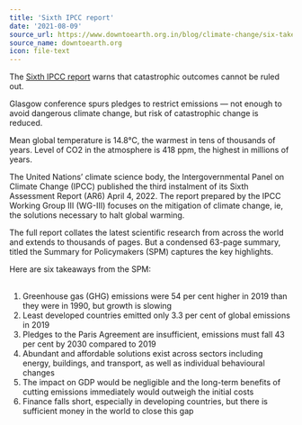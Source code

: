 ```yaml
---
title: 'Sixth IPCC report'
date: '2021-08-09'
source_url: https://www.downtoearth.org.in/blog/climate-change/six-takeaways-from-ipcc-ar6-report-long-term-benefits-of-cutting-emissions-today-outweigh-costs-82213
source_name: downtoearth.org
icon: file-text
---
```


The [Sixth IPCC report](https://www.ipcc.ch/assessment-report/ar6/) warns that catastrophic outcomes cannot be ruled out.

Glasgow conference spurs pledges to restrict emissions — not enough to avoid dangerous climate change, but risk of catastrophic change is reduced.

Mean global temperature is 14.8°C, the warmest in tens of thousands of years. Level of CO2 in the atmosphere is 418 ppm, the highest in millions of years.

The United Nations’ climate science body, the Intergovernmental Panel on Climate Change (IPCC) published the third instalment of its Sixth Assessment Report (AR6) April 4, 2022. The report prepared by the IPCC Working Group III (WG-III) focuses on the mitigation of climate change, ie, the solutions necessary to halt global warming.

The full report collates the latest scientific research from across the world and extends to thousands of pages. But a condensed 63-page summary, titled the Summary for Policymakers (SPM) captures the key highlights.

Here are six takeaways from the SPM:
<br /><br />
1. Greenhouse gas (GHG) emissions were 54 per cent higher in 2019 than they were in 1990, but growth is slowing
2. Least developed countries emitted only 3.3 per cent of global emissions in 2019
3. Pledges to the Paris Agreement are insufficient, emissions must fall 43 per cent by 2030 compared to 2019
4. Abundant and affordable solutions exist across sectors including energy, buildings, and transport, as well as individual behavioural changes
5. The impact on GDP would be negligible and the long-term benefits of cutting emissions immediately would outweigh the initial costs
6. Finance falls short, especially in developing countries, but there is sufficient money in the world to close this gap